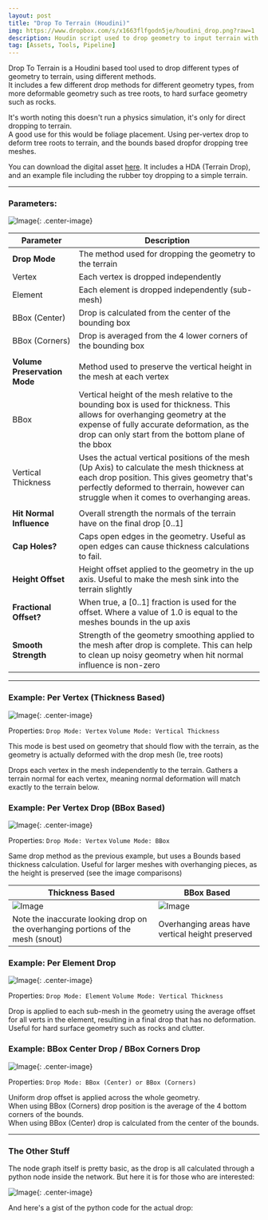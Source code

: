 ```yaml
---
layout: post
title: "Drop To Terrain (Houdini)"
img: https://www.dropbox.com/s/x1663flfgodn5je/houdini_drop.png?raw=1
description: Houdin script used to drop geometry to input terrain with different drop modes.
tag: [Assets, Tools, Pipeline]
---
```


Drop To Terrain is a Houdini based tool used to drop different types of geometry to terrain, using different methods.<br>
It includes a few different drop methods for different geometry types, from more deformable geometry such as tree roots, to hard surface geometry such as rocks.

It's worth noting this doesn't run a physics simulation, it's only for direct dropping to terrain.<br>
A good use for this would be foliage placement.  Using per-vertex drop to deform tree roots to terrain, and the bounds based dropfor dropping tree meshes.

You can download the digital asset <a href="https://www.dropbox.com/sh/yrf4u7k5q0knmvk/AADizglDUOgLA9gCO9fxMIXLa?dl=0">here</a>. It includes a HDA (Terrain Drop), and an example file including the rubber toy dropping to a simple terrain.

---

### Parameters:

![Image](https://www.dropbox.com/s/iykpbzuvbjcg7ul/params.jpg?raw=1){: .center-image}

| Parameter | Description |
| --- | --- |
| <b>Drop Mode</b> | The method used for dropping the geometry to the terrain |
|     Vertex | Each vertex is dropped independently |
|     Element | Each element is dropped independently (sub-mesh) |
|     BBox (Center) | Drop is calculated from the center of the bounding box |
|     BBox (Corners) | Drop is averaged from the 4 lower corners of the bounding box |
|||
| <b>Volume Preservation Mode</b>| Method used to preserve the vertical height in the mesh at each vertex |
|     BBox | Vertical height of the mesh relative to the bounding box is used for thickness. This allows for overhanging geometry at the expense of fully accurate deformation, as the drop can only start from the bottom plane of the bbox |
|     Vertical Thickness | Uses the actual vertical positions of the mesh (Up Axis) to calculate the mesh thickness at each drop position. This gives geometry that's perfectly deformed to therrain, however can struggle when it comes to overhanging areas. |
|||
| <b>Hit Normal Influence</b> | Overall strength the normals of the terrain have on the final drop [0..1] |
| <b>Cap Holes?</b> | Caps open edges in the geometry. Useful as open edges can cause thickness calculations to fail. |
| <b>Height Offset</b> | Height offset applied to the geometry in the up axis. Useful to make the mesh sink into the terrain slightly |
| <b>Fractional Offset?</b> | When true, a [0..1] fraction is used for the offset. Where a value of 1.0 is equal to the meshes bounds in the up axis |
| <b>Smooth Strength</b> | Strength of the geometry smoothing applied to the mesh after drop is complete. This can help to clean up noisy geometry when hit normal influence is non-zero |

---

### Example: Per Vertex (Thickness Based)

![Image](https://www.dropbox.com/s/zbw8j5o2iwsv71d/per_vert_with_thickness.jpg?raw=1){: .center-image}

Properties: `Drop Mode: Vertex`  `Volume Mode: Vertical Thickness`

This mode is best used on geometry that should flow with the terrain, as the geometry is actually deformed with the drop mesh (Ie, tree roots)

Drops each vertex in the mesh independently to the terrain. Gathers a terrain normal for each vertex, meaning normal deformation will match exactly to the terrain below.


### Example: Per Vertex Drop (BBox Based)

![Image](https://www.dropbox.com/s/ayj9c1p0chlgxai/vertex_with_bbox.jpg?raw=1){: .center-image}

Properties: `Drop Mode: Vertex` `Volume Mode: BBox`

Same drop method as the previous example, but uses a Bounds based thickness calculation. Useful for larger meshes with overhanging pieces, as the height is preserved (see the image comparisons)

| Thickness Based      | BBox Based |
| ----------- | ----------- |
| ![Image](https://www.dropbox.com/s/gw1wzlc4rtlqbqa/vertex_with_thickness.jpg?raw=1)| ![Image](https://www.dropbox.com/s/ayj9c1p0chlgxai/vertex_with_bbox.jpg?raw=1) |
| Note the inaccurate looking drop on the overhanging portions of the mesh (snout)   | Overhanging areas have vertical height preserved        |


### Example: Per Element Drop

![Image](https://www.dropbox.com/s/ovjbs1xhsgzqkmy/elements_with_thickness.jpg?raw=1){: .center-image}

Properties: `Drop Mode: Element` `Volume Mode: Vertical Thickness`

Drop is applied to each sub-mesh in the geometry using the average offset for all verts in the element, resulting in a final drop that has no deformation.
Useful for hard surface geometry such as rocks and clutter.


### Example: BBox Center Drop / BBox Corners Drop

![Image](https://www.dropbox.com/s/l5aqbiq1nkiiweq/bbox_center_with_bbox_corners.jpg?raw=1){: .center-image}

Properties: `Drop Mode: BBox (Center) or BBox (Corners)`

Uniform drop offset is applied across the whole geometry. <br>
When using BBox (Corners) drop position is the average of the 4 bottom corners of the bounds.<br>
When using BBox (Center) drop is calculated from the center of the bounds.


---

### The Other Stuff

The node graph itself is pretty basic, as the drop is all calculated through a python node inside the network. But here it is for those who are interested:

![Image](https://www.dropbox.com/s/sp7z7qmpsd91snz/node_graph.jpg?raw=1){: .center-image}

And here's a gist of the python code for the actual drop:

<style type="text/css">
  .gist-file
  .gist-data {max-height: 500px;}
</style>
<script src="https://gist.github.com/Bailey3D/7d8f17750df1b33481070e6542cfd7f0.js"></script>
